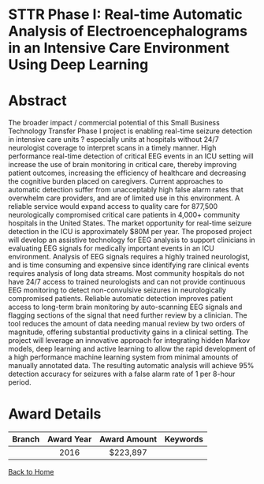 
STTR Phase I: Real-time Automatic Analysis of Electroencephalograms in an Intensive Care Environment Using Deep Learning
========================================================================================================================

# Abstract


The broader impact / commercial potential of this Small Business Technology Transfer Phase I project is enabling real-time seizure detection in intensive care units ? especially units at hospitals without 24/7 neurologist coverage to interpret scans in a timely manner. High performance real-time detection of critical EEG events in an ICU setting will increase the use of brain monitoring in critical care, thereby improving patient outcomes, increasing the efficiency of healthcare and decreasing the cognitive burden placed on caregivers. Current approaches to automatic detection suffer from unacceptably high false alarm rates that overwhelm care providers, and are of limited use in this environment. A reliable service would expand access to quality care for 877,500 neurologically compromised critical care patients in 4,000+ community hospitals in the United States. The market opportunity for real-time seizure detection in the ICU is approximately $80M per year. The proposed project will develop an assistive technology for EEG analysis to support clinicians in evaluating EEG signals for medically important events in an ICU environment. Analysis of EEG signals requires a highly trained neurologist, and is time consuming and expensive since identifying rare clinical events requires analysis of long data streams. Most community hospitals do not have 24/7 access to trained neurologists and can not provide continuous EEG monitoring to detect non-convulsive seizures in neurologically compromised patients. Reliable automatic detection improves patient access to long-term brain monitoring by auto-scanning EEG signals and flagging sections of the signal that need further review by a clinician. The tool reduces the amount of data needing manual review by two orders of magnitude, offering substantial productivity gains in a clinical setting. The project will leverage an innovative approach for integrating hidden Markov models, deep learning and active learning to allow the rapid development of a high performance machine learning system from minimal amounts of manually annotated data. The resulting automatic analysis will achieve 95% detection accuracy for seizures with a false alarm rate of 1 per 8-hour period.  

# Award Details

|Branch|Award Year|Award Amount|Keywords|
| :---: | :---: | :---: | :---: |
||2016|$223,897||
  
  


[Back to Home](https://github.com/chrischow/dod_sbir_awards#257)